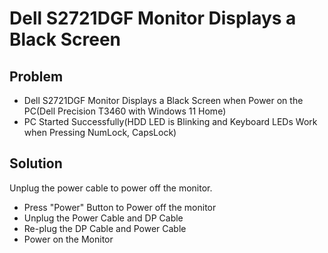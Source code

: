 # Dell S2721DGF Monitor Displays a Black Screen

## Problem
* Dell S2721DGF Monitor Displays a Black Screen when Power on the PC(Dell Precision T3460 with Windows 11 Home)
* PC Started Successfully(HDD LED is Blinking and Keyboard LEDs Work when Pressing NumLock, CapsLock)

## Solution
Unplug the power cable to power off the monitor.

* Press "Power" Button to Power off the monitor
* Unplug the Power Cable and DP Cable
* Re-plug the DP Cable and Power Cable
* Power on the Monitor
